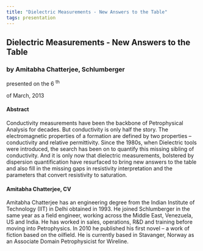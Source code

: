 ```yaml
---
title: "Dielectric Measurements - New Answers to the Table"
tags: presentation 
---
```



		
<h2>
Dielectric Measurements - New Answers to the Table
</h2>

 



		
<h3>
by Amitabha Chatterjee, Schlumberger
</h3>

 



 
<p>
presented on the 6
<sup>
th
</sup>

 of March, 2013
</p>

	

 
<h4>
Abstract
</h4>



		

		
<p>
Conductivity measurements have been the backbone of Petrophysical Analysis for decades. But conductivity is only half the story. The electromagnetic properties of a formation are defined by two properties – conductivity and relative permittivity. Since the 1980s, when Dielectric tools were introduced, the search has been on to quantify this missing sibling of conductivity. And it is only now that dielectric measurements, bolstered by dispersion quantification have resurfaced to bring new answers to the table and also fill in the missing gaps in resistivity interpretation and the parameters that convert resistivity to saturation.
</p>





		
<h4>
Amitabha Chatterjee, CV
</h4>





		
<p>
Amitabha Chatterjee has an engineering degree from the Indian Institute of Technology (IIT) in Delhi obtained in 1993. He joined Schlumberger in the same year as a field engineer, working across the Middle East, Venezuela, US and India. He has worked in sales, operations, R&D and training before moving into Petrophysics. In 2010 he published his first novel – a work of fiction based on the oilfield. He is currently based in Stavanger, Norway as an Associate Domain Petrophysicist for Wireline.

        
</p>



 		

